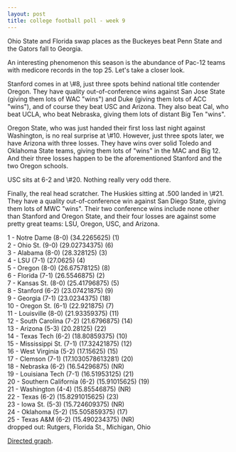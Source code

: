 ```yaml
---
layout: post
title: college football poll - week 9
---
```


Ohio State and Florida swap places as the Buckeyes beat Penn State and the Gators fall to Georgia.

<p/>
An interesting phenomenon this season is the abundance of Pac-12 teams with medicore records in the top 25. Let's take a closer look.

<p/>
Stanford comes in at \#8, just three spots behind national title contender Oregon. They have quality out-of-conference wins against San Jose State (giving them lots of WAC "wins") and Duke (giving them lots of ACC "wins"), and of course they beat USC and Arizona. They also beat Cal, who beat UCLA, who beat Nebraska, giving them lots of distant Big Ten "wins".

<p/>
Oregon State, who was just handed their first loss last night against Washington, is no real surprise at \#10. However, just three spots later, we have Arizona with three losses. They have wins over solid Toledo and Oklahoma State teams, giving them lots of "wins" in the MAC and Big 12. And their three losses happen to be the aforementioned Stanford and the two Oregon schools.

<p/>
USC sits at 6-2 and \#20. Nothing really very odd there.

<p/>
Finally, the real head scratcher. The Huskies sitting at .500 landed in \#21. They have a quality out-of-conference win against San Diego State, giving them lots of MWC "wins". Their two conference wins include none other than Stanford and Oregon State, and their four losses are against some pretty great teams: LSU, Oregon, USC, and Arizona.

<p/>
1 - Notre Dame (8-0) (34.2265625) (1) <br/>
2 - Ohio St. (9-0) (29.02734375) (6) <br/>
3 - Alabama (8-0) (28.328125) (3) <br/>
4 - LSU (7-1) (27.0625) (4) <br/>
5 - Oregon (8-0) (26.67578125) (8) <br/>
6 - Florida (7-1) (26.5546875) (2) <br/>
7 - Kansas St. (8-0) (25.41796875) (5) <br/>
8 - Stanford (6-2) (23.07421875) (9) <br/>
9 - Georgia (7-1) (23.0234375) (18) <br/>
10 - Oregon St. (6-1) (22.921875) (7) <br/>
11 - Louisville (8-0) (21.93359375) (11) <br/>
12 - South Carolina (7-2) (21.6796875) (14) <br/>
13 - Arizona (5-3) (20.28125) (22) <br/>
14 - Texas Tech (6-2) (18.80859375) (10) <br/>
15 - Mississippi St. (7-1) (17.32421875) (12) <br/>
16 - West Virginia (5-2) (17.15625) (15) <br/>
17 - Clemson (7-1) (17.1030578613281) (20) <br/>
18 - Nebraska (6-2) (16.54296875) (NR) <br/>
19 - Louisiana Tech (7-1) (16.51953125) (21) <br/>
20 - Southern California (6-2) (15.91015625) (19) <br/>
21 - Washington (4-4) (15.85546875) (NR) <br/>
22 - Texas (6-2) (15.8291015625) (23) <br/>
23 - Iowa St. (5-3) (15.724609375) (NR) <br/>
24 - Oklahoma (5-2) (15.505859375) (17) <br/>
25 - Texas A&M (6-2) (15.490234375) (NR) <br/>
dropped out: Rutgers, Florida St., Michigan, Ohio

<p/>
<a href="http://i.imgur.com/5DPEL.jpg">Directed graph</a>.
